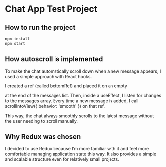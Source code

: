 # Chat App Test Project

## How to run the project

```bash
npm install
npm start
```

## How autoscroll is implemented

To make the chat automatically scroll down when a new message appears, I used a simple approach with React hooks.

I created a ref (called bottomRef) and placed it on an empty <div> at the end of the messages list.
Then, inside a useEffect, I listen for changes to the messages array.
Every time a new message is added, I call scrollIntoView({ behavior: 'smooth' }) on that ref.

This way, the chat always smoothly scrolls to the latest message without the user needing to scroll manually.

## Why Redux was chosen

I decided to use Redux because I’m more familiar with it and feel more comfortable managing application state this way.
It also provides a simple and scalable structure even for relatively small projects.
